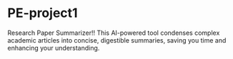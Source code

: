 # PE-project1
Research Paper Summarizer!! This AI-powered tool condenses complex academic articles into concise, digestible summaries, saving you time and enhancing your understanding.​
